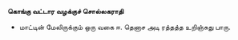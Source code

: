 **கொங்கு வட்டார வழக்குச் சொல்லகராதி**
- மாட்டின் மேலிருக்கும் ஒரு வகை ஈ. தெனாச அடி ரத்தத்த உறிஞ்சுது பாரு.

